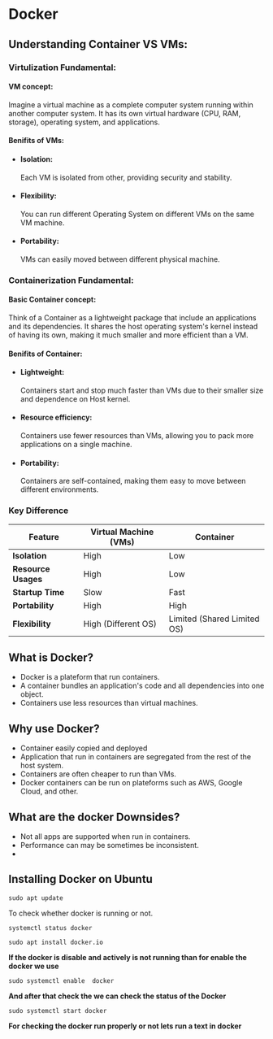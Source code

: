 # Docker

## Understanding Container VS VMs:

### Virtulization Fundamental:

#### VM concept:

<p>Imagine a virtual machine as a complete computer system running within another computer system. It has its own virtual hardware (CPU, RAM, storage), operating system, and applications.</p>

#### Benifits of VMs:

<ul>
  <li>
    <h4>Isolation:</h4>
    Each VM is isolated from other, providing security and stability.
  </li>
 <li>
    <h4>Flexibility:</h4>
   You can run different Operating System on different VMs on the same VM machine.
  </li>
  <li>
    <h4>Portability:</h4>
    VMs can easily moved between different physical machine.
  </li>
</ul>

### Containerization Fundamental:

#### Basic Container concept:

<p>Think of a Container as a lightweight package that include an applications and its dependencies. It shares the host operating system's kernel instead of having its own, making it much smaller and more efficient than a VM.</p>

#### Benifits of Container:

<ul>
  <li>
    <h4>Lightweight:</h4>
    Containers start and stop much faster than VMs due to their smaller size and dependence on Host kernel.
  </li>
 <li>
    <h4>Resource efficiency:</h4>
   Containers use fewer resources than VMs, allowing you to pack more applications on a single machine.
  </li>
  <li>
    <h4>Portability:</h4>
    Containers are self-contained, making them easy to move between different environments.
  </li>
</ul>

### Key Difference

| Feature             | Virtual Machine (VMs) |  Container                   | 
| -------------       | -------------         | ----------                   |
| **Isolation**       | High                  | Low                          |
| **Resource Usages** | High                  | Low                          |         
| **Startup Time**    | Slow                  | Fast                         |
| **Portability**     | High                  | High                         |
| **Flexibility**     | High (Different OS)   | Limited (Shared Limited OS)  |


## What is Docker?

<ul>
  <li>Docker is a plateform that run containers.</li>
  <li>A container bundles an application's code and all dependencies into one object.</li>
  <li>Containers use less resources than virtual machines.</li>
</ul>

## Why use Docker?

<ul>
  <li>Container easily copied and deployed</li>
  <li>Application that run in containers are segregated from the rest of the host system.</li>
  <li>Containers  are often cheaper to run than VMs.</li>
  <li>Docker containers can be run on plateforms such as AWS, Google Cloud, and other.</li>
</ul>

## What are the docker Downsides?

<ul>
  <li>Not all apps are supported when run in containers.</li>
  <li>Performance can may be sometimes be inconsistent.</li>
  <li></li>
</ul>

## Installing Docker on Ubuntu

```
sudo apt update
```

To check whether docker is running or not.

```
systemctl status docker
```


```
sudo apt install docker.io
```

**If the docker is disable and actively is not running than for enable the docker we use**

```
sudo systemctl enable  docker
```
**And after that check the we can check the status of the Docker**

```
sudo systemctl start docker

```

**For checking the docker run properly or not lets run a text in docker**




